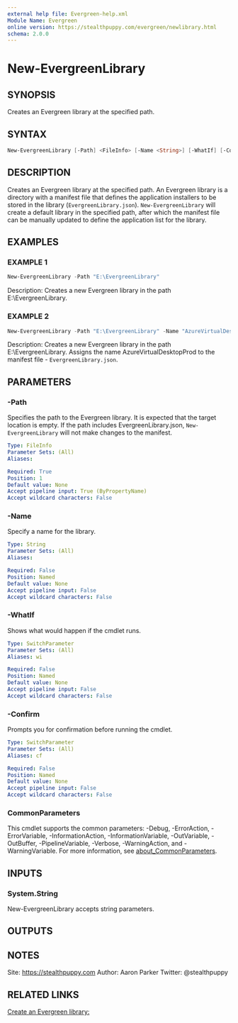 ```yaml
---
external help file: Evergreen-help.xml
Module Name: Evergreen
online version: https://stealthpuppy.com/evergreen/newlibrary.html
schema: 2.0.0
---
```


# New-EvergreenLibrary

## SYNOPSIS

Creates an Evergreen library at the specified path.

## SYNTAX

```powershell
New-EvergreenLibrary [-Path] <FileInfo> [-Name <String>] [-WhatIf] [-Confirm] [<CommonParameters>]
```

## DESCRIPTION

Creates an Evergreen library at the specified path. An Evergreen library is a directory with a manifest file that defines the application installers to be stored in the library (`EvergreenLibrary.json`). `New-EvergreenLibrary` will create a default library in the specified path, after which the manifest file can be manually updated to define the application list for the library.

## EXAMPLES

### EXAMPLE 1

```powershell
New-EvergreenLibrary -Path "E:\EvergreenLibrary"
```

Description:
Creates a new Evergreen library in the path E:\EvergreenLibrary.

### EXAMPLE 2

```powershell
New-EvergreenLibrary -Path "E:\EvergreenLibrary" -Name "AzureVirtualDesktopProd"
```

Description:
Creates a new Evergreen library in the path E:\EvergreenLibrary. Assigns the name AzureVirtualDesktopProd to the manifest file - `EvergreenLibrary.json`.

## PARAMETERS

### -Path

Specifies the path to the Evergreen library. It is expected that the target location is empty. If the path includes EvergreenLibrary.json, `New-EvergreenLibrary` will not make changes to the manifest.

```yaml
Type: FileInfo
Parameter Sets: (All)
Aliases:

Required: True
Position: 1
Default value: None
Accept pipeline input: True (ByPropertyName)
Accept wildcard characters: False
```

### -Name

Specify a name for the library.

```yaml
Type: String
Parameter Sets: (All)
Aliases:

Required: False
Position: Named
Default value: None
Accept pipeline input: False
Accept wildcard characters: False
```

### -WhatIf

Shows what would happen if the cmdlet runs.

```yaml
Type: SwitchParameter
Parameter Sets: (All)
Aliases: wi

Required: False
Position: Named
Default value: None
Accept pipeline input: False
Accept wildcard characters: False
```

### -Confirm

Prompts you for confirmation before running the cmdlet.

```yaml
Type: SwitchParameter
Parameter Sets: (All)
Aliases: cf

Required: False
Position: Named
Default value: None
Accept pipeline input: False
Accept wildcard characters: False
```

### CommonParameters

This cmdlet supports the common parameters: -Debug, -ErrorAction, -ErrorVariable, -InformationAction, -InformationVariable, -OutVariable, -OutBuffer, -PipelineVariable, -Verbose, -WarningAction, and -WarningVariable. For more information, see [about_CommonParameters](http://go.microsoft.com/fwlink/?LinkID=113216).

## INPUTS

### System.String

New-EvergreenLibrary accepts string parameters.

## OUTPUTS

## NOTES

Site: https://stealthpuppy.com
Author: Aaron Parker
Twitter: @stealthpuppy

## RELATED LINKS

[Create an Evergreen library:](https://stealthpuppy.com/evergreen/newlibrary.html)

